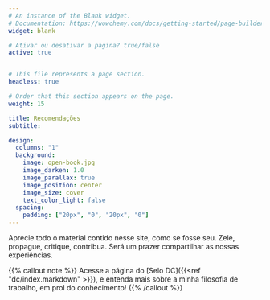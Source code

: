 ```yaml
---
# An instance of the Blank widget.
# Documentation: https://wowchemy.com/docs/getting-started/page-builder/
widget: blank

# Ativar ou desativar a pagina? true/false
active: true


# This file represents a page section.
headless: true

# Order that this section appears on the page.
weight: 15

title: Recomendações
subtitle:

design:
  columns: "1"
  background:
    image: open-book.jpg
    image_darken: 1.0
    image_parallax: true
    image_position: center
    image_size: cover
    text_color_light: false
  spacing:
    padding: ["20px", "0", "20px", "0"]
---
```


Aprecie todo o material contido nesse site, como se fosse seu. Zele, propague, critique, contribua. Será um prazer compartilhar as nossas experiências.


{{% callout note %}}
Acesse a página do [Selo DC]({{<ref "dc/index.markdown" >}}), e entenda mais sobre a minha filosofia de trabalho, em prol do conhecimento!
{{% /callout %}}
